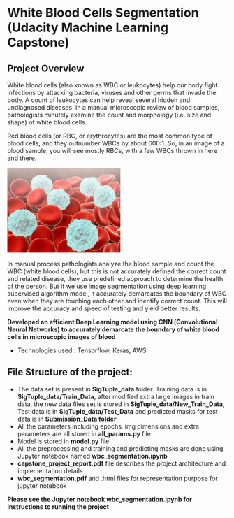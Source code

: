 [//]: # (Image References)

[image1]: ./images/wbc_cells.jpg "white blood cells"

# White Blood Cells Segmentation (Udacity Machine Learning Capstone)

## Project Overview
White blood cells (also known as WBC or leukocytes) help our body fight infections by attacking bacteria, viruses and other germs that invade the body. A count of leukocytes can help reveal several hidden and undiagnosed diseases. In a manual microscopic review of blood samples, pathologists minutely examine the count and morphology (i.e. size and shape) of white blood cells.

Red blood cells (or RBC, or erythrocytes) are the most common type of blood cells, and they outnumber WBCs by about 600:1. So, in an image of a blood sample, you will see mostly RBCs,
with a few WBCs thrown in here and there.

![white blood cells][image1]

In manual process pathologists analyze the blood sample and count the WBC (white blood cells), but this is not accurately defined the correct count and related disease, they use predefined approach to determine the health of the person. But if we use Image segmentation using deep learning supervised algorithm model, it accurately demarcates the boundary of WBC
even when they are touching each other and identify correct count. This will improve the accuracy and speed of testing and yield better results.

__Developed an efficient Deep Learning model using CNN (Convolutional Neural Networks) to accurately demarcate the boundary of white blood cells in microscopic images of blood__
- Technologies used : Tensorflow, Keras, AWS

## File Structure of the project:

* The data set is present in __SigTuple_data__ folder. Training data is in __SigTuple_data/Train_Data__, after modified extra large images in train data, the new data files set is stored in __SigTuple_data/New_Train_Data__, Test data is in __SigTuple_data/Test_Data__ and predicted masks for test data is in __Submission_Data folder__.
* All the parameters including epochs, img dimensions and extra parameters are all stored in __all_params.py__ file
* Model is stored in __model.py__ file
* All the preprocessing and training and predicting masks are done using Jupyter notebook named __wbc_segmentation.ipynb__
* __capstone_project_report.pdf__ file describes the project architecture and implementation details
* __wbc_segmentation.pdf__ and .html files for representation purpose for jupyter notebook

__Please see the Jupyter notebook wbc_segmentation.ipynb for instructions to running the project__
